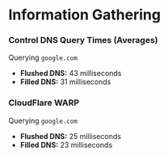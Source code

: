 # Information Gathering

### Control DNS Query Times (Averages)
Querying `google.com`

- **Flushed DNS:** 43 milliseconds
- **Filled DNS:** 31 milliseconds

### CloudFlare WARP
Querying `google.com`

- **Flushed DNS:** 25 milliseconds
- **Filled DNS:** 23 milliseconds
